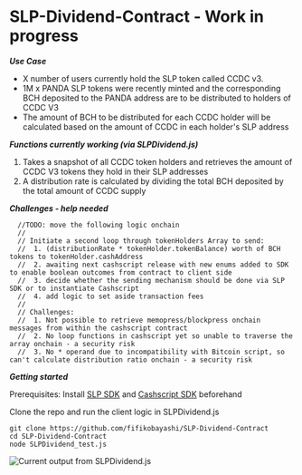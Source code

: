 # SLP-Dividend-Contract - Work in progress

***Use Case***
- X number of users currently hold the SLP token called CCDC v3.
- 1M x PANDA SLP tokens were recently minted and the corresponding BCH deposited to the PANDA address are to be distributed to holders of CCDC V3
- The amount of BCH to be distributed for each CCDC holder will be calculated based on the amount of CCDC in each holder's SLP address

***Functions currently working (via SLPDividend.js)***
1. Takes a snapshot of all CCDC token holders and retrieves the amount of CCDC V3 tokens they hold in their SLP addresses
2. A distribution rate is calculated by dividing the total BCH deposited by the total amount of CCDC supply

***Challenges - help needed***
~~~
  //TODO: move the following logic onchain
  //
  // Initiate a second loop through tokenHolders Array to send:
  //  1. (distributionRate * tokenHolder.tokenBalance) worth of BCH tokens to tokenHolder.cashAddress
  //  2. awaiting next cashscript release with new enums added to SDK to enable boolean outcomes from contract to client side
  //  3. decide whether the sending mechanism should be done via SLP SDK or to instantiate Cashscript
  //  4. add logic to set aside transaction fees
  //
  // Challenges:
  //  1. Not possible to retrieve memopress/blockpress onchain messages from within the cashscript contract
  //  2. No loop functions in cashscript yet so unable to traverse the array onchain - a security risk
  //  3. No * operand due to incompatibility with Bitcoin script, so can't calculate distribution ratio onchain - a security risk
  ~~~

***Getting started***

Prerequisites: Install [SLP SDK](https://github.com/Bitcoin-com/slp-sdk) and [Cashscript SDK](https://developer.bitcoin.com/cashscript/docs/getting-started) beforehand

Clone the repo and run the client logic in SLPDividend.js
~~~
git clone https://github.com/fifikobayashi/SLP-Dividend-Contract
cd SLP-Dividend-Contract
node SLPDividend_test.js
~~~

 
![Current output from SLPDividend.js](https://raw.githubusercontent.com/fifikobayashi/SLP-Dividend-Contract/master/Screenshots/SLP%20dividend%20-%20send%20output.png)
